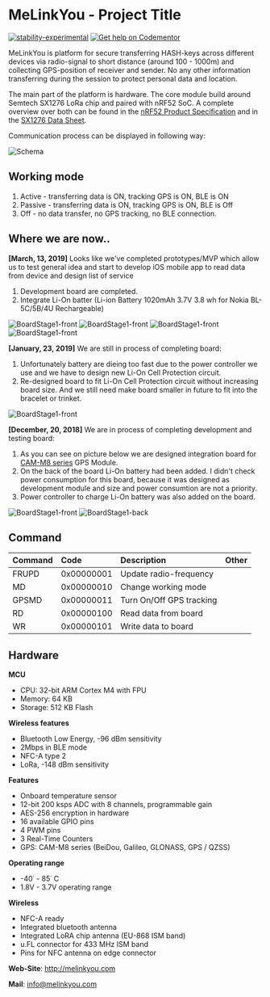 # MeLinkYou  - Project Title 

[![stability-experimental](https://img.shields.io/badge/stability-experimental-orange.svg)](https://github.com/emersion/stability-badges#experimental)
[![Get help on Codementor](https://cdn.codementor.io/badges/get_help_github.svg)](https://www.codementor.io/parus)

MeLinkYou is platform for secure transferring HASH-keys across different devices 
via radio-signal to short distance (around 100 - 1000m) and collecting GPS-position of receiver
and sender. No any other information transferring during the session to protect 
personal data and location. 

The main part of the platform is hardware. The core module build around Semtech SX1276 LoRa chip and paired 
with nRF52 SoC. A complete overview over both can be found in the [nRF52 Product Specification](http://infocenter.nordicsemi.com/pdf/nRF52832_PS_v1.3.pdf) 
and in the [SX1276 Data Sheet](https://www.semtech.com/products/wireless-rf/lora-transceivers/sx1276).

Communication process can be displayed in following way:
 
![Schema](Documentation/Picture1.png)

## Working mode
1. Active - transferring data is ON, tracking GPS is ON, BLE is ON
2. Passive - transferring data is ON, tracking GPS is ON, BLE is Off
3. Off - no data transfer, no GPS tracking, no BLE connection.

## Where we are now..
**[March, 13, 2019]** 
Looks like we've completed prototypes/MVP which allow us to test general idea and start to develop iOS mobile app to read data from device and design list of service
1. Development board are completed.
2. Integrate Li-On batter (Li-ion Battery 1020mAh 3.7V 3.8 wh for Nokia BL-5C/5B/4U Rechargeable)

![BoardStage1-front](Documentation/Stage3/Board3.1.JPG)
![BoardStage1-front](Documentation/Stage3/Board3.2.JPG)
![BoardStage1-front](Documentation/Stage3/Board3.3.JPG)
![BoardStage1-front](Documentation/Stage3/Board3.4.JPG)

**[January, 23, 2019]** 
We are still in process of completing board:
1. Unfortunately battery are dieing too fast due to the power controller we use and we have to design new Li-On Cell Protection circuit.
2. Re-designed board to fit Li-On Cell Protection circuit without increasing board size. And we still need make board smaller in future to fit into the bracelet or trinket.

![BoardStage1-front](Documentation/Stage2/Board2.1.JPG)

**[December, 20, 2018]** 
We are in process of completing development and testing board: 
1. As you can see on picture below we are designed integration board for 
   [CAM-M8 series](https://www.u-blox.com/en/product/cam-m8-series) GPS Module.
2. On the back of the board Li-On battery had been added. I didn't check power consumption 
   for this board, because it was designed as development module and size  and power consumtion 
   are not a priority.
3. Power controller to charge Li-On battery was also added on the board.

![BoardStage1-front](Documentation/Stage1/Board1.1.JPEG)
![BoardStage1-back](Documentation/Stage1/Board1.3.JPEG)


## Command

| Command  | Code       | Description                          | Other                |
| :--------|:-----------| :------------------------------------|:---------------------|
| FRUPD    | 0x00000001 | Update radio-frequency               |                      |
| MD       | 0x00000010 | Change working mode                  |                      |
| GPSMD    | 0x00000011 | Turn On/Off GPS tracking             |                      |
| RD       | 0x00000100 | Read data from board                 |                      |
| WR       | 0x00000101 | Write data to board                  |                      |

## Hardware

**MCU**
* CPU: 32-bit ARM Cortex M4 with FPU
* Memory: 64 KB
* Storage: 512 KB Flash

**Wireless features**
* Bluetooth Low Energy, -96 dBm sensitivity
* 2Mbps in BLE mode
* NFC-A type 2
* LoRa, -148 dBm sensitivity

**Features**
* Onboard temperature sensor
* 12-bit 200 ksps ADC with 8 channels, programmable gain
* AES-256 encryption in hardware
* 16 available GPIO pins
* 4 PWM pins
* 3 Real-Time Counters
* GPS: CAM-M8 series (BeiDou, Galileo, GLONASS, GPS / QZSS)

**Operating range**
* -40˙ - 85˙ C
* 1.8V - 3.7V operating range

**Wireless**
* NFC-A ready
* Integrated bluetooth antenna
* Integrated LoRA chip antenna (EU-868 ISM band)
* u.FL connector for 433 MHz ISM band
* Pins for NFC antenna on edge connector

**Web-Site**: http://melinkyou.com

**Mail**: [info@melinkyou.com](mailto:info@melinkyou.com)